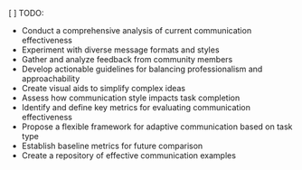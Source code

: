 [ ] TODO: 
- Conduct a comprehensive analysis of current communication effectiveness
- Experiment with diverse message formats and styles
- Gather and analyze feedback from community members
- Develop actionable guidelines for balancing professionalism and approachability
- Create visual aids to simplify complex ideas
- Assess how communication style impacts task completion
- Identify and define key metrics for evaluating communication effectiveness
- Propose a flexible framework for adaptive communication based on task type
- Establish baseline metrics for future comparison
- Create a repository of effective communication examples
